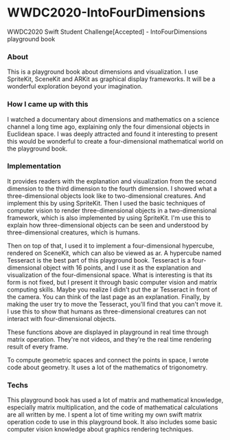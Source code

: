 # WWDC2020-IntoFourDimensions
WWDC2020 Swift Student Challenge[Accepted] - IntoFourDimensions playground book

### About

This is a playground book about dimensions and visualization. I use SpriteKit, SceneKit and ARKit as graphical display frameworks. It will be a wonderful exploration beyond your imagination. 

### How I came up with this

I watched a documentary about dimensions and mathematics on a science channel a long time ago, explaining only the four dimensional objects in Euclidean space. I was deeply attracted and found it interesting to present this would be wonderful to create a four-dimensional mathematical world on the playground book.

### Implementation 

It provides readers with the explanation and visualization from the second dimension to the third dimension to the fourth dimension. I showed what a three-dimensional objects look like to two-dimensional creatures. And implement this by using SpriteKit. Then I used the basic techniques of computer vision to render three-dimensional objects in a two-dimensional framework, which is also implemented by using SpriteKit. I'm use this to explain how three-dimensional objects can be seen and understood by three-dimensional creatures, which is humans. 

Then on top of that, I used it to implement a four-dimensional hypercube, rendered on SceneKit, which can also be viewed as ar. A hypercube named Tesseract is the best part of this playground book. Tesseract is a four-dimensional object with 16 points, and I use it as the explanation and visualization of the four-dimensional space.  What is interesting is that its form is not fixed, but I present it through basic computer vision and matrix computing skills. Maybe you realize I didn't put the ar Tesseract in front of the camera. You can think of the last page as an explanation. Finally, by making the user try to move the Tesseract, you'll find that you can't move it. I use this to show that humans as three-dimensional creatures can not interact with four-dimensional objects.

These functions above are displayed in playground in real time through matrix operation. They're not videos, and they're the real time rendering result of every frame.

To compute geometric spaces and connect the points in space, I wrote code about geometry. It uses a lot of the mathematics of trigonometry.

### Techs

This playground book has used a lot of matrix and mathematical knowledge, especially matrix multiplication, and the code of mathematical calculations are all written by me. I spent a lot of time writing my own swift matrix operation code to use in this playground book. It also includes some basic computer vision knowledge about graphics rendering techniques.

